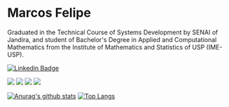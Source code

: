 # Marcos Felipe

Graduated in the Technical Course of Systems Development by SENAI of Jandira, and student of Bachelor's Degree in Applied and Computational Mathematics from the Institute of Mathematics and Statistics of USP (IME-USP).

[![Linkedin Badge](https://img.shields.io/badge/-LinkedIn-blue?style=flat-square&logo)](https://www.linkedin.com/in/mfbdcarvalho/)

![](https://img.shields.io/badge/%E2%80%8E-Node.js-133?logo=node.js&logoColor=white&style=flat-square)
![](https://img.shields.io/badge/%E2%80%8E-Kotlin-279?logo=kotlin&logoColor=white&style=flat-square)
![](https://img.shields.io/badge/%E2%80%8E-Rust-000?logo=rust&logoColor=white&style=flat-square)
![](https://img.shields.io/badge/%E2%80%8E-Spring-72B545?logo=spring&logoColor=white&style=flat-square)

[![Anurag's github stats](https://github-readme-stats.vercel.app/api?username=dydxmathcos&hide=issues&show_icons=true&title_color=61dafb&text_color=FFFFFF&icon_color=61dafb&bg_color=20232a)](https://github.com/anuraghazra/github-readme-stats)
[![Top Langs](https://github-readme-stats.vercel.app/api/top-langs/?username=dydxmathcos&layout=compact&title_color=61dafb&text_color=FFFFFF&icon_color=61dafb&bg_color=20232a)](https://github.com/anuraghazra/github-readme-stats)
